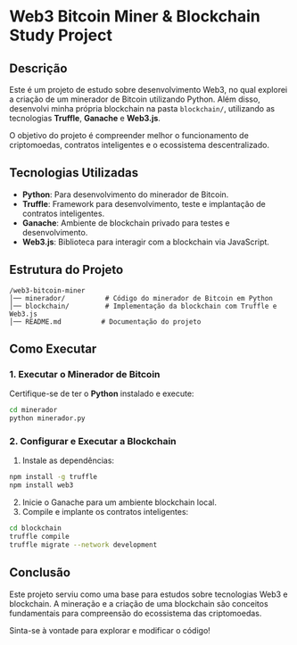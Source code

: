 # Web3 Bitcoin Miner & Blockchain Study Project

## Descrição

Este é um projeto de estudo sobre desenvolvimento Web3, no qual explorei a criação de um minerador de Bitcoin utilizando Python. Além disso, desenvolvi minha própria blockchain na pasta `blockchain/`, utilizando as tecnologias **Truffle**, **Ganache** e **Web3.js**.

O objetivo do projeto é compreender melhor o funcionamento de criptomoedas, contratos inteligentes e o ecossistema descentralizado.

## Tecnologias Utilizadas

- **Python**: Para desenvolvimento do minerador de Bitcoin.
- **Truffle**: Framework para desenvolvimento, teste e implantação de contratos inteligentes.
- **Ganache**: Ambiente de blockchain privado para testes e desenvolvimento.
- **Web3.js**: Biblioteca para interagir com a blockchain via JavaScript.

## Estrutura do Projeto

```
/web3-bitcoin-miner
│── minerador/          # Código do minerador de Bitcoin em Python
│── blockchain/         # Implementação da blockchain com Truffle e Web3.js
│── README.md          # Documentação do projeto
```

## Como Executar

### 1. Executar o Minerador de Bitcoin
Certifique-se de ter o **Python** instalado e execute:
```sh
cd minerador
python minerador.py
```

### 2. Configurar e Executar a Blockchain

1. Instale as dependências:
```sh
npm install -g truffle
npm install web3
```

2. Inicie o Ganache para um ambiente blockchain local.
3. Compile e implante os contratos inteligentes:
```sh
cd blockchain
truffle compile
truffle migrate --network development
```

## Conclusão

Este projeto serviu como uma base para estudos sobre tecnologias Web3 e blockchain. A mineração e a criação de uma blockchain são conceitos fundamentais para compreensão do ecossistema das criptomoedas.

Sinta-se à vontade para explorar e modificar o código!

